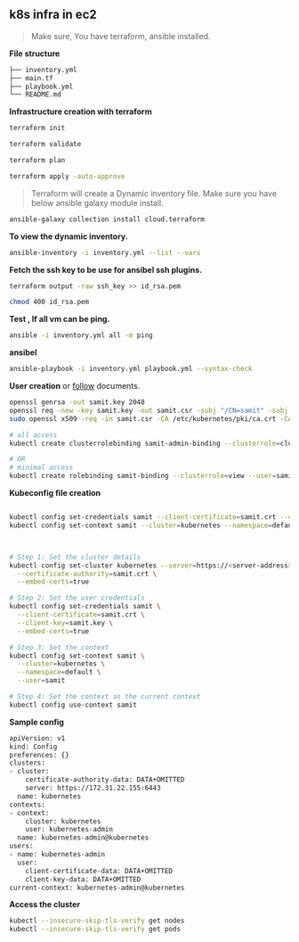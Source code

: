 
## k8s infra in ec2

> Make sure, You have terraform, ansible installed.

**File structure** 

```sh
├── inventory.yml
├── main.tf
├── playbook.yml
└── README.md
```

**Infrastructure creation with terraform**

```sh
terraform init

terraform validate

terraform plan

terraform apply -auto-approve

```

> Terraform will create a Dynamic inventory file. Make sure you have below ansible galaxy module install.

```sh
ansible-galaxy collection install cloud.terraform
```

**To view the dynamic inventory.**

```sh
ansible-inventory -i inventory.yml --list --vars
```

**Fetch the ssh key to be use for ansibel ssh plugins.**

```sh
terraform output -raw ssh_key >> id_rsa.pem

chmod 400 id_rsa.pem
```

**Test , If all vm can be ping.**

```sh
ansible -i inventory.yml all -m ping
```

**ansibel**
```sh
ansible-playbook -i inventory.yml playbook.yml --syntax-check
```

**User creation**
or [follow](https://kubernetes.io/docs/tasks/administer-cluster/certificates/#openssl) documents.

```sh
openssl genrsa -out samit.key 2048
openssl req -new -key samit.key -out samit.csr -subj "/CN=samit" -subj "/CN=51.20.250.97"
sudo openssl x509 -req -in samit.csr -CA /etc/kubernetes/pki/ca.crt -CAkey /etc/kubernetes/pki/ca.key -CAcreateserial -out samit.crt -days 30

# all access
kubectl create clusterrolebinding samit-admin-binding --clusterrole=cluster-admin --user=samit

# OR
# minimal access
kubectl create rolebinding samit-binding --clusterrole=view --user=samit --namespace=default   
```

**Kubeconfig file creation**
```sh

kubectl config set-credentials samit --client-certificate=samit.crt --client-key=samit.key
kubectl config set-context samit --cluster=kubernetes --namespace=default --user=samit



# Step 1: Set the cluster details
kubectl config set-cluster kubernetes --server=https://<server-address>:6443 \
  --certificate-authority=samit.crt \
  --embed-certs=true

# Step 2: Set the user credentials
kubectl config set-credentials samit \
  --client-certificate=samit.crt \
  --client-key=samit.key \
  --embed-certs=true

# Step 3: Set the context
kubectl config set-context samit \
  --cluster=kubernetes \
  --namespace=default \
  --user=samit

# Step 4: Set the context as the current context
kubectl config use-context samit

```

**Sample config**

```sh
apiVersion: v1
kind: Config
preferences: {}
clusters:
- cluster:
    certificate-authority-data: DATA+OMITTED
    server: https://172.31.22.155:6443
  name: kubernetes
contexts:
- context:
    cluster: kubernetes
    user: kubernetes-admin
  name: kubernetes-admin@kubernetes
users:
- name: kubernetes-admin
  user:
    client-certificate-data: DATA+OMITTED
    client-key-data: DATA+OMITTED
current-context: kubernetes-admin@kubernetes
```

**Access the cluster**

```sh
kubectl --insecure-skip-tls-verify get nodes
kubectl --insecure-skip-tls-verify get pods
```